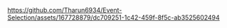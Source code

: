 

https://github.com/Tharun6934/Event-Selection/assets/167728879/dc709251-1c42-459f-8f5c-ab3525602494

